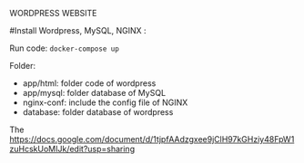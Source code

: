 WORDPRESS WEBSITE

#Install Wordpress, MySQL, NGINX :

Run code: <code>docker-compose up</code>

Folder:
- app/html: folder code of wordpress
- app/mysql: folder database of MySQL
- nginx-conf: include the config file of NGINX
- database: folder database of wordpress
 
The  https://docs.google.com/document/d/1tjpfAAdzgxee9jClH97kGHziy48FpW1zuHcskUoMIJk/edit?usp=sharing
